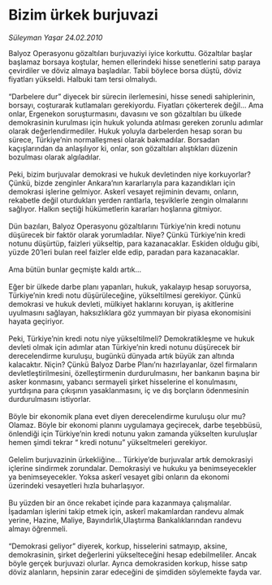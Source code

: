 # Bizim ürkek burjuvazi

*Süleyman Yaşar 24.02.2010*

<div class="taraf_structure_2col_1zq">
<div class="margen_n">



 <p>Balyoz Operasyonu gözaltıları burjuvaziyi iyice korkuttu. Gözaltılar başlar başlamaz borsaya koştular, hemen ellerindeki hisse senetlerini satıp paraya çevirdiler ve döviz almaya başladılar. Tabii böylece borsa düştü, döviz fiyatları yükseldi. Halbuki tam tersi olmalıydı. <br/><br/>“Darbelere dur” diyecek bir sürecin ilerlemesini, hisse senedi sahiplerinin, borsayı, coşturarak kutlamaları gerekiyordu. Fiyatları çökerterek değil... Ama onlar, Ergenekon soruşturmasını, davasını ve son gözaltıları bu ülkede demokrasinin kurulması için hukuk yolunda atılması gereken zorunlu adımlar olarak değerlendirmediler. Hukuk yoluyla darbelerden hesap soran bu sürece, Türkiye’nin normalleşmesi olarak bakmadılar. Borsadan kaçışlarından da anlaşılıyor ki, onlar, son gözaltıları alıştıkları düzenin bozulması olarak algıladılar. <br/><br/>Peki, bizim burjuvalar demokrasi ve hukuk devletinden niye korkuyorlar? Çünkü, bizde zenginler Ankara’nın kararlarıyla para kazandıkları için demokrasi işlerine gelmiyor. Askerî vesayet rejiminin devamı, onların, rekabetle değil oturdukları yerden rantlarla, teşviklerle zengin olmalarını sağlıyor. Halkın seçtiği hükümetlerin kararları hoşlarına gitmiyor. <br/><br/>Dün bazıları, Balyoz Operasyonu gözaltılarını Türkiye’nin kredi notunu düşürecek bir faktör olarak yorumladılar. Niye? Çünkü Türkiye’nin kredi notunu düşürtüp, faizleri yükseltip, para kazanacaklar. Eskiden olduğu gibi, yüzde 20’leri bulan reel faizler elde edip, paradan para kazanacaklar. <br/><br/>Ama bütün bunlar geçmişte kaldı artık... <br/><br/>Eğer bir ülkede darbe planı yapanları, hukuk, yakalayıp hesap soruyorsa, Türkiye’nin kredi notu düşürüleceğine, yükseltilmesi gerekiyor. Çünkü demokrasi ve hukuk devleti, mülkiyet haklarını koruyan, iş akitlerine uyulmasını sağlayan, haksızlıklara göz yummayan bir piyasa ekonomisini hayata geçiriyor. <br/><br/>Peki, Türkiye’nin kredi notu niye yükseltilmeli? Demokratikleşme ve hukuk devleti olmak için adımlar atan Türkiye’nin kredi notunu düşürecek bir derecelendirme kuruluşu, bugünkü dünyada artık büyük zan altında kalacaktır. Niçin? Çünkü Balyoz Darbe Planı’nı hazırlayanlar, özel firmaların devletleştirilmesini, özelleştirmenin durdurulmasını, her bankanın başına bir asker konmasını, yabancı sermayeli şirket hisselerine el konulmasını, yurtdışına para çıkışının yasaklanmasını, iç ve dış borçların ödenmesinin durdurulmasını istiyorlar. <br/><br/>Böyle bir ekonomik plana evet diyen derecelendirme kuruluşu olur mu? Olamaz. Böyle bir ekonomi planını uygulamaya geçirecek, darbe teşebbüsü, önlendiği için Türkiye’nin kredi notunu yakın zamanda yükselten kuruluşlar hemen şimdi tekrar “ kredi notunu” yükseltmeleri gerekiyor. <br/><br/>Gelelim burjuvazinin ürkekliğine... Türkiye’de burjuvalar artık demokrasiyi içlerine sindirmek zorundalar. Demokrasiyi ve hukuku ya benimseyecekler ya benimseyecekler. Yoksa askerî vesayet gibi onların da ekonomi üzerindeki vesayetleri hızla buharlaşıyor. <br/><br/>Bu yüzden bir an önce rekabet içinde para kazanmaya çalışmalılar. İşadamları işlerini takip etmek için, askerî makamlardan randevu almak yerine, Hazine, Maliye, Bayındırlık,Ulaştırma Bankalıklarından randevu almayı öğrenmeli. <br/><br/>“Demokrasi geliyor” diyerek, korkup, hisselerini satmayıp, aksine, demokrasinin, şirket değerlerini yükselteceğini hesap edebilmeliler. Ancak böyle gerçek burjuvazi olurlar. Ayrıca demokrasiden korkup, hisse satıp döviz alanların, hepsinin zarar edeceğini de şimdiden söylemekte fayda var.</p>
<br/>
<br/>
<br/>



<br/>


<div id="taraf_not">
</div>

</div>


</div>
